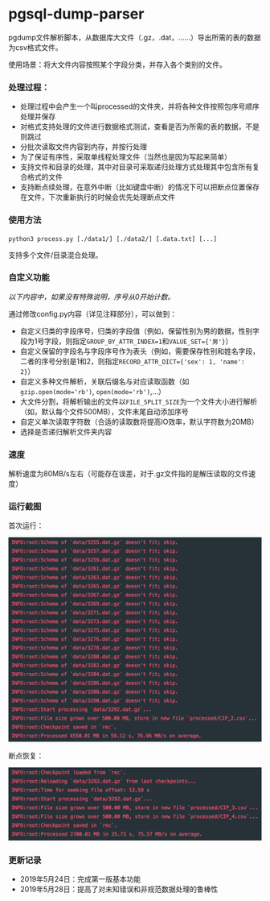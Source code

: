 # pgsql-dump-parser

pgdump文件解析脚本，从数据库大文件（.gz，.dat，……）导出所需的表的数据为csv格式文件。

使用场景：将大文件内容按照某个字段分类，并存入各个类别的文件。

### 处理过程：

- 处理过程中会产生一个叫processed的文件夹，并将各种文件按照包序号顺序处理并保存
- 对格式支持处理的文件进行数据格式测试，查看是否为所需的表的数据，不是则跳过
- 分批次读取文件内容到内存，并按行处理
- 为了保证有序性，采取单线程处理文件（当然也是因为写起来简单）
- 支持文件和目录的处理，其中对目录可采取递归处理方式处理其中包含所有复合格式的文件
- 支持断点续处理，在意外中断（比如键盘中断）的情况下可以把断点位置保存在文件，下次重新执行的时候会优先处理断点文件

### 使用方法

`python3 process.py [./data1/] [./data2/] [.data.txt] [...]`

支持多个文件/目录混合处理。

### 自定义功能

*以下内容中，如果没有特殊说明，序号从0开始计数。*

通过修改config.py内容（详见注释部分），可以做到：

- 自定义归类的字段序号，归类的字段值（例如，保留性别为男的数据，性别字段为1号字段，则指定`GROUP_BY_ATTR_INDEX=1`和`VALUE_SET={'男'}`）
- 自定义保留的字段名与字段序号作为表头（例如，需要保存性别和姓名字段，二者的序号分别是1和2，则指定`RECORD_ATTR_DICT={'sex': 1, 'name': 2}`）
- 自定义多种文件解析，关联后缀名与对应读取函数（如`gzip.open(mode='rb')`, `open(mode='rb')`,...）
- 大文件分割，将解析输出的文件以`FILE_SPLIT_SIZE`为一个文件大小进行解析（如，默认每个文件500MB），文件末尾自动添加序号
- 自定义单次读取字符数（合适的读取数将提高IO效率，默认字符数为20MB）
- 选择是否递归解析文件夹内容

### 速度

解析速度为80MB/s左右（可能存在误差，对于.gz文件指的是解压读取的文件速度）

### 运行截图

首次运行：

![](screenshots/run.png)

断点恢复：

![](screenshots/recover.png)

### 更新记录

- 2019年5月24日：完成第一版基本功能
- 2019年5月28日：提高了对未知错误和非规范数据处理的鲁棒性
